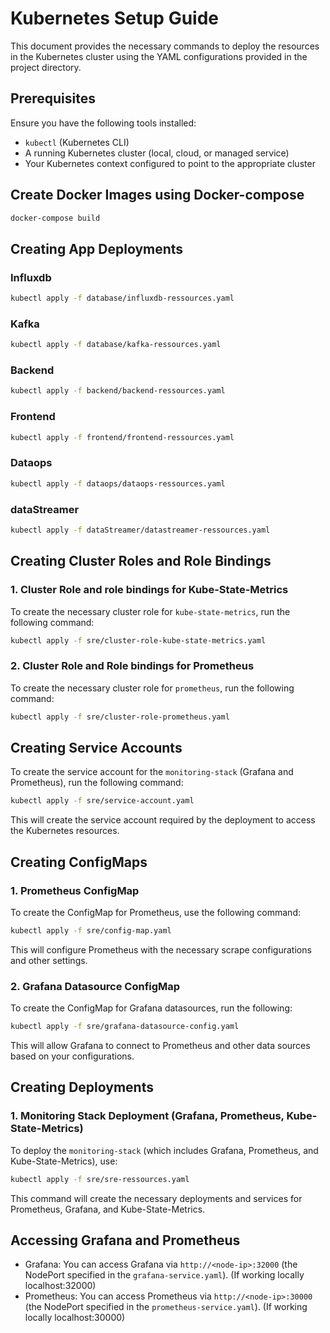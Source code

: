 # Kubernetes Setup Guide

This document provides the necessary commands to deploy the resources in the Kubernetes cluster using the YAML configurations provided in the project directory.

## Prerequisites

Ensure you have the following tools installed:

- `kubectl` (Kubernetes CLI)
- A running Kubernetes cluster (local, cloud, or managed service)
- Your Kubernetes context configured to point to the appropriate cluster

## Create Docker Images using Docker-compose

```bash
docker-compose build
```

## Creating App Deployments

### Influxdb

```bash
kubectl apply -f database/influxdb-ressources.yaml
```

### Kafka

```bash
kubectl apply -f database/kafka-ressources.yaml
```

### Backend

```bash
kubectl apply -f backend/backend-ressources.yaml
```

### Frontend

```bash
kubectl apply -f frontend/frontend-ressources.yaml
```

### Dataops

```bash
kubectl apply -f dataops/dataops-ressources.yaml
```

### dataStreamer

```bash
kubectl apply -f dataStreamer/datastreamer-ressources.yaml
```

## Creating Cluster Roles and Role Bindings

### 1. Cluster Role and role bindings for Kube-State-Metrics

To create the necessary cluster role for `kube-state-metrics`, run the following command:

```bash
kubectl apply -f sre/cluster-role-kube-state-metrics.yaml
```

### 2. Cluster Role and Role bindings for Prometheus

To create the necessary cluster role for `prometheus`, run the following command:

```bash
kubectl apply -f sre/cluster-role-prometheus.yaml
```

## Creating Service Accounts

To create the service account for the `monitoring-stack` (Grafana and Prometheus), run the following command:

```bash
kubectl apply -f sre/service-account.yaml
```

This will create the service account required by the deployment to access the Kubernetes resources.

## Creating ConfigMaps

### 1. Prometheus ConfigMap

To create the ConfigMap for Prometheus, use the following command:

```bash
kubectl apply -f sre/config-map.yaml
```

This will configure Prometheus with the necessary scrape configurations and other settings.

### 2. Grafana Datasource ConfigMap

To create the ConfigMap for Grafana datasources, run the following:

```bash
kubectl apply -f sre/grafana-datasource-config.yaml
```

This will allow Grafana to connect to Prometheus and other data sources based on your configurations.

## Creating Deployments

### 1. Monitoring Stack Deployment (Grafana, Prometheus, Kube-State-Metrics)

To deploy the `monitoring-stack` (which includes Grafana, Prometheus, and Kube-State-Metrics), use:

```bash
kubectl apply -f sre/sre-ressources.yaml
```

This command will create the necessary deployments and services for Prometheus, Grafana, and Kube-State-Metrics.

## Accessing Grafana and Prometheus

- Grafana: You can access Grafana via `http://<node-ip>:32000` (the NodePort specified in the `grafana-service.yaml`). (If working locally localhost:32000)
- Prometheus: You can access Prometheus via `http://<node-ip>:30000` (the NodePort specified in the `prometheus-service.yaml`). (If working locally localhost:30000)

